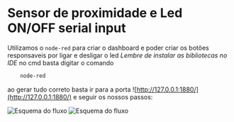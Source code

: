 # Sensor de proximidade e Led ON/OFF serial input

Utilizamos o `node-red` para criar o dashboard e poder criar os botões responsaveis por ligar e desligar o led
*Lembre de instalar as bibliotecas no IDE*
no cmd basta digitar o comando 

```cmd
    node-red
```

ao gerar tudo correto basta ir para a porta ![http://127.0.0.1:1880/](http://127.0.0.1:1880/) e seguir os nossos passos:

![Esquema do fluxo]('./node_red_back.png')
![Esquema do fluxo]('./dashboard.png')